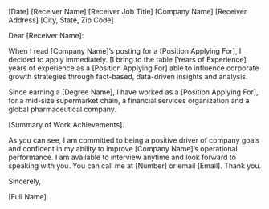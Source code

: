 [Date]
[Receiver Name]
[Receiver Job Title]
[Company Name]
[Receiver Address]
[City, State, Zip Code]


Dear [Receiver Name]:

When I read [Company Name]’s posting for a [Position Applying For], I decided to apply immediately. [I bring to the table [Years of Experience] years of experience as a [Position Applying For] able to influence corporate growth strategies through fact-based, data-driven insights and analysis.

Since earning a [Degree Name], I have worked as a [Position Applying For], for a mid-size supermarket chain, a financial services organization and a global pharmaceutical company.

[Summary of Work Achievements].

As you can see, I am committed to being a positive driver of company goals and confident in my ability to improve [Company Name]’s operational performance. I am available to interview anytime and look forward to speaking with you. You can call me at [Number] or email [Email]. Thank you.

Sincerely,

[Full Name]
